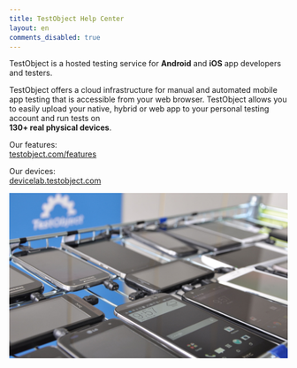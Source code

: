 ```yaml
---
title: TestObject Help Center
layout: en
comments_disabled: true
---
```


TestObject is a hosted testing service for **Android** and **iOS** app developers and testers.

TestObject offers a cloud infrastructure for manual and automated mobile app testing that is accessible from your web browser. TestObject allows you to easily upload your native, hybrid or web app to your personal testing account and run tests on <br> **130+ real physical devices**.

Our features:<br>
<a href="https://testobject.com/features">testobject.com/features</a>

Our devices:<br>
<a href="https://devicelab.testobject.com">devicelab.testobject.com</a>

<img class="center shadow" src="/img/first-impressions/devicepool-photo.jpg">
